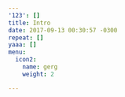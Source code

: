 ```yaml
---
'123': []
title: Intro
date: 2017-09-13 00:30:57 -0300
repeat: []
yaaa: []
menu:
  icon2:
    name: gerg
    weight: 2

---
```

